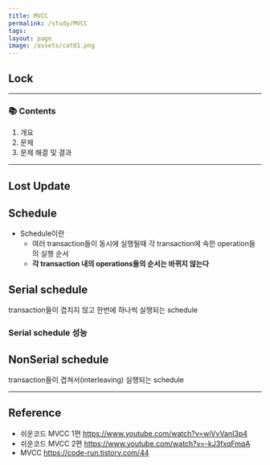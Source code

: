 ```yaml
---
title: MVCC
permalink: /study/MVCC
tags: 
layout: page
image: /assets/cat01.png
---
```


## Lock

---

### 📚 Contents

1. 개요
2. 문제
3. 문제 해결 및 결과

---

## Lost Update

## Schedule

- Schedule이란
	- 여러 transaction들이 동시에 실행될때 각 transaction에 속한 operation들의 실행 순서
	- **각 transaction 내의 operations들의 순서는 바뀌지 않는다** 

## Serial schedule

transaction들이 겹치지 않고 한번에 하나씩 실행되는 schedule

### Serial schedule 성능


## NonSerial schedule

transaction들이 겹쳐서(interleaving) 실행되는 schedule





---

## Reference

- 쉬운코드 MVCC 1편 https://www.youtube.com/watch?v=wiVvVanI3p4
- 쉬운코드 MVCC 2편 https://www.youtube.com/watch?v=-kJ3fxqFmqA
- MVCC https://code-run.tistory.com/44
